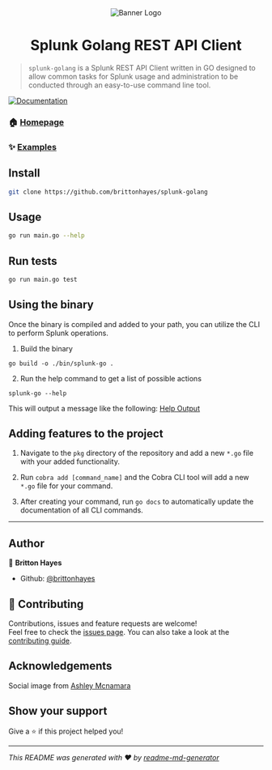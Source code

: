 <div align="center">
  <img alt="Banner Logo" src="https://user-images.githubusercontent.com/46035482/89118432-ae061200-d45a-11ea-8c6b-2e42718bb395.png" />
</div>

<h1 align="center">Splunk Golang REST API Client</h1>

> `splunk-golang` is a Splunk REST API Client written in GO designed to allow common tasks for Splunk usage and administration to be conducted through an easy-to-use command line tool.

<p>
  <a href="https://github.com/brittonhayes/splunk-golang/tree/master/docs/splunk-go.md" target="_blank">
    <img alt="Documentation" src="https://img.shields.io/badge/documentation-yes-brightgreen.svg" />
  </a>
</p>

### 🏠 [Homepage](https://github.com/brittonhayes/splunk-golang)

### ✨ [Examples](https://github.com/brittonhayes/splunk-golang/tree/master/examples)

## Install

```sh
git clone https://github.com/brittonhayes/splunk-golang
```

## Usage

```sh
go run main.go --help
```

## Run tests

```sh
go run main.go test
```

## Using the binary

Once the binary is compiled and added to your path, you can utilize the CLI to perform Splunk operations.

1. Build the binary

```shell
go build -o ./bin/splunk-go .

```

2. Run the help command to get a list of possible actions

```shell
splunk-go --help
```

This will output a message like the following: [Help Output](https://github.com/brittonhayes/splunk-golang/tree/master/docs/splunk-go.md)

## Adding features to the project

1. Navigate to the `pkg` directory of the repository and add a new `*.go` file with your added functionality.

2. Run `cobra add [command_name]` and the Cobra CLI tool will add a new `*.go` file for your command.

3. After creating your command, run `go docs` to automatically update the documentation of all CLI commands.

---

## Author

👤 **Britton Hayes**

- Github: [@brittonhayes](https://github.com/brittonhayes)

## 🤝 Contributing

Contributions, issues and feature requests are welcome!<br />Feel free to check the [issues page](https://github.com/brittonhayes/splunk-golang/issues). You can also take a look at the [contributing guide](https://github.com/brittonhayes/splunk-golang/tree/master/contributing.md).

## Acknowledgements

Social image from [Ashley Mcnamara](https://github.com/ashleymcnamara/gophers)

## Show your support

Give a ⭐️ if this project helped you!

---

_This README was generated with ❤️ by [readme-md-generator](https://github.com/kefranabg/readme-md-generator)_
